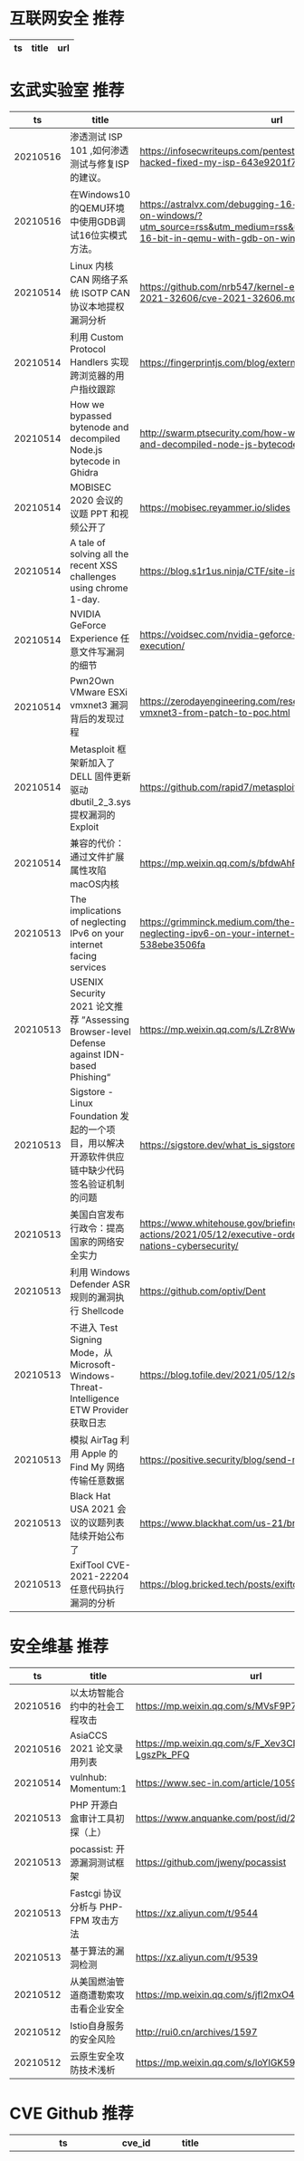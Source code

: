 # 互联网安全 推荐
| ts | title | url| 
| --- | --- | ---| 


# 玄武实验室 推荐
| ts | title | url| 
| --- | --- | ---| 
| 20210516 | 渗透测试 ISP 101 ,如何渗透测试与修复ISP的建议。 | https://infosecwriteups.com/pentesting-isp-101-how-i-hacked-fixed-my-isp-643e9201f7e9?gi=a417d0f6cafe| 
| 20210516 | 在Windows10 的QEMU环境中使用GDB调试16位实模式方法。 | https://astralvx.com/debugging-16-bit-in-qemu-with-gdb-on-windows/?utm_source=rss&utm_medium=rss&utm_campaign=debugging-16-bit-in-qemu-with-gdb-on-windows| 
| 20210514 | Linux 内核 CAN 网络子系统 ISOTP CAN 协议本地提权漏洞分析 | https://github.com/nrb547/kernel-exploitation/blob/main/cve-2021-32606/cve-2021-32606.md| 
| 20210514 | 利用 Custom Protocol Handlers 实现跨浏览器的用户指纹跟踪 | https://fingerprintjs.com/blog/external-protocol-flooding/| 
| 20210514 | How we bypassed bytenode and decompiled Node.js bytecode in Ghidra | http://swarm.ptsecurity.com/how-we-bypassed-bytenode-and-decompiled-node-js-bytecode-in-ghidra/| 
| 20210514 | MOBISEC 2020 会议的议题 PPT 和视频公开了 | https://mobisec.reyammer.io/slides| 
| 20210514 | A tale of solving all the recent XSS challenges using chrome 1-day. | https://blog.s1r1us.ninja/CTF/site-isolation| 
| 20210514 | NVIDIA GeForce Experience 任意文件写漏洞的细节 | https://voidsec.com/nvidia-geforce-experience-command-execution/| 
| 20210514 | Pwn2Own VMware ESXi vmxnet3 漏洞背后的发现过程 | https://zerodayengineering.com/research/vmware-esxi-vmxnet3-from-patch-to-poc.html| 
| 20210514 | Metasploit 框架新加入了 DELL 固件更新驱动 dbutil_2_3.sys 提权漏洞的 Exploit | https://github.com/rapid7/metasploit-framework/pull/15190| 
| 20210514 | 兼容的代价：通过文件扩展属性攻陷macOS内核 | https://mp.weixin.qq.com/s/bfdwAhRRso34OOZrG2r65Q| 
| 20210513 | The implications of neglecting IPv6 on your internet facing services | https://grimminck.medium.com/the-implications-of-neglecting-ipv6-on-your-internet-facing-services-538ebe3506fa| 
| 20210513 | USENIX Security 2021 论文推荐 ”Assessing Browser-level Defense against IDN-based Phishing“ | https://mp.weixin.qq.com/s/LZr8WwVd8vJ-zbVEVtH5Iw| 
| 20210513 | Sigstore - Linux Foundation 发起的一个项目，用以解决开源软件供应链中缺少代码签名验证机制的问题 | https://sigstore.dev/what_is_sigstore/| 
| 20210513 | 美国白宫发布行政令：提高国家的网络安全实力 | https://www.whitehouse.gov/briefing-room/presidential-actions/2021/05/12/executive-order-on-improving-the-nations-cybersecurity/| 
| 20210513 | 利用 Windows Defender ASR 规则的漏洞执行 Shellcode | https://github.com/optiv/Dent| 
| 20210513 | 不进入 Test Signing Mode，从 Microsoft-Windows-Threat-Intelligence ETW Provider 获取日志 | https://blog.tofile.dev/2021/05/12/sealighterti.html| 
| 20210513 | 模拟 AirTag 利用 Apple 的 Find My 网络传输任意数据 | https://positive.security/blog/send-my| 
| 20210513 | Black Hat USA 2021 会议的议题列表陆续开始公布了 | https://www.blackhat.com/us-21/briefings/schedule/| 
| 20210513 | ExifTool CVE-2021-22204 任意代码执行漏洞的分析 | https://blog.bricked.tech/posts/exiftool/| 


# 安全维基 推荐
| ts | title | url| 
| --- | --- | ---| 
| 20210516 | 以太坊智能合约中的社会工程攻击 | https://mp.weixin.qq.com/s/MVsF9P7hpnncf9cHuTQ_iA| 
| 20210516 | AsiaCCS 2021 论文录用列表 | https://mp.weixin.qq.com/s/F_Xev3CD1AH-LgszPk_PFQ| 
| 20210514 | vulnhub: Momentum:1 | https://www.sec-in.com/article/1059| 
| 20210513 | PHP 开源白盒审计工具初探（上） | https://www.anquanke.com/post/id/240739| 
| 20210513 | pocassist: 开源漏洞测试框架 | https://github.com/jweny/pocassist| 
| 20210513 | Fastcgi 协议分析与 PHP-FPM 攻击方法 | https://xz.aliyun.com/t/9544| 
| 20210513 | 基于算法的漏洞检测 | https://xz.aliyun.com/t/9539| 
| 20210512 | 从美国燃油管道商遭勒索攻击看企业安全 | https://mp.weixin.qq.com/s/jfl2mxO4xkqJavIY8Nt8OA| 
| 20210512 | Istio自身服务的安全风险 | http://rui0.cn/archives/1597| 
| 20210512 | 云原生安全攻防技术浅析 | https://mp.weixin.qq.com/s/loYIGK59RdFbpqhTkmu03w| 


# CVE Github 推荐
| ts | cve_id | title | url | cve_detail| 
| --- | --- | --- | --- | ---| 
| 20210517T01:25:05Z | CVE-2021-21551 | Exploit to SYSTEM for CVE-2021-21551 | https://github.com/waldo-irc/CVE-2021-21551 | Dell dbutil_2_3.sys driver contains an insufficient access control vulnerability which may lead to escalation of privileges, denial of service, or information disclosure. Local authenticated user access is required.| 
| 20210517T01:18:59Z | CVE-2021-31166 | Proof of concept for CVE-2021-31166, a remote HTTP.sys use-after-free triggered remotely. | https://github.com/0vercl0k/CVE-2021-31166 | HTTP Protocol Stack Remote Code Execution Vulnerability| 
| 20210517T00:47:41Z | CVE-2021-27651 | RCE for Pega Infinity >= 8.2.1, Pega Infinity <= 8.5.2 | https://github.com/samwcyo/CVE-2021-27651-PoC | | 
| 20210516T21:16:46Z | CVE-2021-3156 | Null | https://github.com/dock0d1/CVE-2021-3156 | Sudo before 1.9.5p2 contains an off-by-one error that can result in a heap-based buffer overflow, which allows privilege escalation to root via %sudoedit -s% and a command-line argument that ends with a single backslash character.| 
| 20210516T20:01:34Z | CVE-2021-30461 | VOIP RCE | https://github.com/Vulnmachines/CVE-2021-30461 | 未查询到CVE信息| 
| 20210516T20:00:08Z | CVE-2021-27651 | Pega Infinity Password Reset | https://github.com/Vulnmachines/CVE-2021-27651 | In versions 8.2.1 through 8.5.2 of Pega Infinity, the password reset functionality for local accounts can be used to bypass local authentication checks.| 
| 20210516T15:58:52Z | CVE-2020-14321 | Python script to exploit CVE-2020-14321 - Course enrolments allowed privilege escalation from teacher role into manager role to RCE. | https://github.com/lanzt/CVE-2020-14321 | 未查询到CVE信息| 
| 20210516T11:23:29Z | CVE-2021-22893 | Proof-of-Concept (PoC) script to exploit Pulse Secure CVE-2021-22893.  | https://github.com/ZephrFish/CVE-2021-22893 | Pulse Connect Secure 9.0R3/9.1R1 and higher is vulnerable to an authentication bypass vulnerability exposed by the Windows File Share Browser and Pulse Secure Collaboration features of Pulse Connect Secure that can allow an unauthenticated user to perform remote arbitrary code execution on the Pulse Connect Secure gateway. This vulnerability has been exploited in the wild.| 
| 20210515T18:43:23Z | CVE-2021-28480 | PoC for exploiting RCE in Exchange CVEs: CVE-2021-28480, CVE-2021-28481, CVE-2021-28482 and CVE-2021-28483.  Achieves Domain Admin on Exchange Servers running Windows Server 2003 up to Windows Server 2019. | https://github.com/ZephrFish/ExchangeRCE-CVE-2021-28480 | Microsoft Exchange Server Remote Code Execution Vulnerability This CVE ID is unique from CVE-2021-28481, CVE-2021-28482, CVE-2021-28483.| 
| 20210515T14:35:38Z | CVE-2021-27342 | Exploit for CVE-2021-27342 vulnerability (telnet authentication brute-force protection bypass) | https://github.com/guywhataguy/D-Link-CVE-2021-27342-exploit | 未查询到CVE信息| 


# klee on Github 推荐
| ts | title | url | stars | forks| 
| --- | --- | --- | --- | ---| 
| 20210516T17:55:23Z | Null | https://github.com/fontworks-fonts/Klee | 447 | 13| 
| 20210516T16:24:49Z | RVT is a collection of tools/libraries to support both static and dynamic verification of Rust programs. | https://github.com/project-oak/rust-verification-tools | 133 | 13| 
| 20210516T15:12:55Z | An open-source Chinese font derived from Fontworks% Klee One. 一款基于 FONTWORKS 的 Klee One 的开源中文字体。 | https://github.com/lxgw/LxgwWenKai | 599 | 14| 
| 20210516T03:54:56Z | Null | https://github.com/KLeelaSantosh/kleeelasanthosh | 0 | 0| 
| 20210514T23:02:07Z | KLEE Symbolic Execution Engine | https://github.com/klee/klee | 1690 | 492| 
| 20210514T20:24:17Z | Website for the KLEE project: https://klee.github.io/ | https://github.com/klee/klee.github.io | 14 | 43| 
| 20210514T14:57:49Z | Null | https://github.com/KLeelaSantosh/kleelas | 0 | 0| 
| 20210514T07:39:11Z | Null | https://github.com/KLeelaSantosh/kleeelasantosh | 0 | 0| 
| 20210514T07:36:46Z | Null | https://github.com/KLeelaSantosh/kleela | 0 | 0| 
| 20210514T07:34:25Z | Null | https://github.com/KLeelaSantosh/Kleelasan | 0 | 0| 


# s2e on Github 推荐
| ts | title | url | stars | forks| 
| --- | --- | --- | --- | ---| 
| 20210514T02:29:03Z | cicd logic and gitlab&github runner&jenkins agent container, centos base ,whith jdk/python/go, maven/npm,/kubectl/helm | https://github.com/chimeh/cicd-s2e-runner | 1 | 0| 
| 20210513T18:00:06Z | S2E: A platform for multi-path program analysis with selective symbolic execution. | https://github.com/S2E/s2e | 120 | 30| 
| 20210513T16:34:23Z | Null | https://github.com/yuvalkirstain/s2e-coref | 4 | 2| 


# exploit on Github 推荐
| ts | title | url | stars | forks| 
| --- | --- | --- | --- | ---| 
| 20210517T01:24:37Z | A collection of more than 140+ tools, scripts, cheatsheets and other loots that I have developed over years for Red Teaming/Pentesting/IT Security audits purposes. Most of them came handy on at least one of my real-world engagements. | https://github.com/mgeeky/Penetration-Testing-Tools | 671 | 160| 
| 20210517T01:05:06Z | Exploits the Wii U%s bluetooth stack to gain IOSU kernel access via bluetooth. | https://github.com/GaryOderNichts/bluubomb | 17 | 0| 
| 20210517T01:02:40Z | Open-Source Vulnerability Intelligence Center - Unified source of vulnerability, exploit and threat Intelligence feeds | https://github.com/Patrowl/PatrowlHearsData | 22 | 10| 
| 20210517T00:31:21Z | Writeup for exploit.education/nebula | https://github.com/vi11ain/nebula-writeup | 0 | 0| 
| 20210516T23:56:12Z | Educational web application demonstrating techniques of binary exploitation (Front-end) | https://github.com/Pen-Test3rs/binary_exploits_frontend | 0 | 0| 
| 20210516T23:39:17Z |  Learning vulnerability analysis, exploit development, software debugging, binary analysis, and general cyber security issues | https://github.com/rudenal/ctfs | 0 | 0| 
| 20210516T23:30:24Z | Comands, Theory and Definitions that can be applied to information gathering, password cracking and system exploits.  | https://github.com/panchis7u7/Ethical_Hacking | 0 | 0| 
| 20210516T22:49:46Z | An easy challenge for a stack-based buffer overflow! Preset shellcode will execute calc.exe upon exploitation. | https://github.com/Crystalware/BufferOverflow_EasyChallenge | 0 | 0| 
| 20210516T22:47:52Z | The legendary VXHeaven malware collection. | https://github.com/BaRRaKudaRain/RedZone | 17 | 6| 
| 20210516T22:30:47Z | This repository is primarily maintained by Omar Santos and includes thousands of resources related to ethical hacking  / penetration testing, digital forensics and incident response (DFIR), vulnerability research, exploit development, reverse engineering, and more. | https://github.com/The-Art-of-Hacking/h4cker | 9435 | 1526| 


# backdoor on Github 推荐
| ts | title | url | stars | forks| 
| --- | --- | --- | --- | ---| 
| 20210516T22:47:55Z | React frontend for the cybersecurity forum website - %Backdoor% | https://github.com/backdoor-epics/backdoor-frontend | 0 | 1| 
| 20210516T19:49:11Z | A backdoor plugin for Spigot, Paper, and Bukkit! | https://github.com/PythonJoshua/backdoorplugin | 1 | 1| 
| 20210516T19:17:59Z | Her er nogen DevoNetwork filer uden backdoors :) Jeg har obfuscated Drugsystem,  | https://github.com/KetchupLeaks/DevoNetwork | 0 | 0| 
| 20210516T15:14:31Z | This is a simple backdoor for education purposes | https://github.com/Yegorius171/simple_backdoor | 0 | 0| 
| 20210516T15:09:46Z | backdoor-for-tefw | https://github.com/JoyGhoshs/tefw-backdoors | 2 | 1| 
| 20210516T14:02:31Z | a simple reverse connected bot in golang. | https://github.com/cs8425/go-bot | 11 | 15| 
| 20210516T10:35:25Z | Nesca v24D87-801 (without backdoor) | https://github.com/ErShkrv/Nesca24D87 | 0 | 1| 
| 20210516T09:55:24Z | php script to gain access to a site once injected | https://github.com/Urtext69/backdoor | 0 | 0| 
| 20210516T06:47:05Z | Null | https://github.com/piyushsharma220699/Backdoor-in-Cyber-Security | 0 | 0| 
| 20210516T02:35:52Z | code for mutation for backdoor | https://github.com/newcoming345/mutation-for-backdoor | 0 | 0| 


# fuzz on Github 推荐
| ts | title | url | stars | forks| 
| --- | --- | --- | --- | ---| 
| 20210516T22:45:56Z | Fast web fuzzer written in Go | https://github.com/ffuf/ffuf | 4499 | 525| 
| 20210516T22:00:37Z | Repository holding database dumps from getfursu.it | https://github.com/veelkoov/fuzzrake-data | 0 | 0| 
| 20210516T21:59:22Z | URL fuzzing tool made of Python | https://github.com/AyoobAli/pyfuzz | 30 | 13| 
| 20210516T21:32:37Z | OSS-Fuzz - continuous fuzzing for open source software. | https://github.com/google/oss-fuzz | 6282 | 1274| 
| 20210516T21:07:07Z | Null | https://github.com/VeriBlock/fuzz-corpus | 0 | 1| 
| 20210516T20:25:55Z | Fuzzing the OS-Peripheral boundary without hardware | https://github.com/buszk/Drifuzz | 0 | 0| 
| 20210516T20:23:39Z | Null | https://github.com/gdepuydt/fuzzoz | 0 | 0| 
| 20210516T20:18:04Z | An automatic fuzzing tool for ROS 2 C++ projects | https://github.com/JnxF/automatic_fuzzing | 0 | 0| 
| 20210516T20:02:39Z | An application to predict 2D shapes drawn by an user, using neural networks & binary synaptic weights, main project done with @xenonCBU, @mirceacs, @andreio16 | https://github.com/ST4NSB/neuro-fuzzy-geometric-shape-recognition | 1 | 0| 
| 20210516T20:02:18Z | Coverage-guided, in-process fuzzing for the JVM | https://github.com/CodeIntelligenceTesting/jazzer | 300 | 17| 



# 日更新程序
